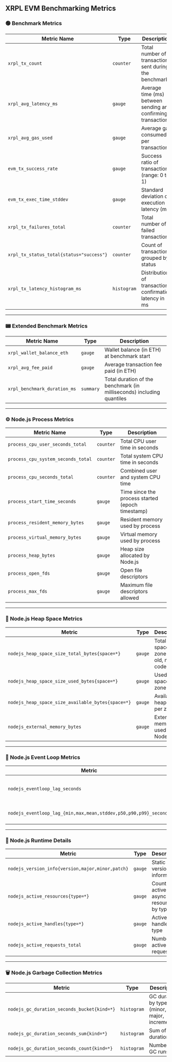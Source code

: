 ## XRPL EVM Benchmarking Metrics

### 🟢 Benchmark Metrics

| Metric Name | Type | Description |
|-------------|------|-------------|
| `xrpl_tx_count` | `counter` | Total number of transactions sent during the benchmark |
| `xrpl_avg_latency_ms` | `gauge` | Average time (ms) between sending and confirming transactions |
| `xrpl_avg_gas_used` | `gauge` | Average gas consumed per transaction |
| `evm_tx_success_rate` | `gauge` | Success ratio of transactions (range: 0 to 1) |
| `evm_tx_exec_time_stddev` | `gauge` | Standard deviation of execution latency (ms) |
| `xrpl_tx_failures_total` | `counter` | Total number of failed transactions |
| `xrpl_tx_status_total{status="success"}` | `counter` | Count of transactions grouped by status |
| `xrpl_tx_latency_histogram_ms` | `histogram` | Distribution of transaction confirmation latency in ms |

---

### 📟 Extended Benchmark Metrics

| Metric Name | Type | Description |
|-------------|------|-------------|
| `xrpl_wallet_balance_eth` | `gauge` | Wallet balance (in ETH) at benchmark start |
| `xrpl_avg_fee_paid` | `gauge` | Average transaction fee paid (in ETH) |
| `xrpl_benchmark_duration_ms` | `summary` | Total duration of the benchmark (in milliseconds) including quantiles |

---

### ⚙️ Node.js Process Metrics

| Metric Name | Type | Description |
|-------------|------|-------------|
| `process_cpu_user_seconds_total` | `counter` | Total CPU user time in seconds |
| `process_cpu_system_seconds_total` | `counter` | Total system CPU time in seconds |
| `process_cpu_seconds_total` | `counter` | Combined user and system CPU time |
| `process_start_time_seconds` | `gauge` | Time since the process started (epoch timestamp) |
| `process_resident_memory_bytes` | `gauge` | Resident memory used by process |
| `process_virtual_memory_bytes` | `gauge` | Virtual memory used by process |
| `process_heap_bytes` | `gauge` | Heap size allocated by Node.js |
| `process_open_fds` | `gauge` | Open file descriptors |
| `process_max_fds` | `gauge` | Maximum file descriptors allowed |

---

### 🧠 Node.js Heap Space Metrics

| Metric | Type | Description |
|--------|------|-------------|
| `nodejs_heap_space_size_total_bytes{space=*}` | `gauge` | Total heap space per zone (e.g. old, new, code) |
| `nodejs_heap_space_size_used_bytes{space=*}` | `gauge` | Used heap space per zone |
| `nodejs_heap_space_size_available_bytes{space=*}` | `gauge` | Available heap space per zone |
| `nodejs_external_memory_bytes` | `gauge` | External memory used by Node.js |

---

### 🔀 Node.js Event Loop Metrics

| Metric | Type | Description |
|--------|------|-------------|
| `nodejs_eventloop_lag_seconds` | `gauge` | Current event loop lag in seconds |
| `nodejs_eventloop_lag_{min,max,mean,stddev,p50,p90,p99}_seconds` | `gauge` | Distribution of event loop lag |

---

### 🔧 Node.js Runtime Details

| Metric | Type | Description |
|--------|------|-------------|
| `nodejs_version_info{version,major,minor,patch}` | `gauge` | Static version information |
| `nodejs_active_resources{type=*}` | `gauge` | Count of active async resources by type |
| `nodejs_active_handles{type=*}` | `gauge` | Active libuv handles by type |
| `nodejs_active_requests_total` | `gauge` | Number of active requests |

---

### 🗑️ Node.js Garbage Collection Metrics

| Metric | Type | Description |
|--------|------|-------------|
| `nodejs_gc_duration_seconds_bucket{kind=*}` | `histogram` | GC duration by type (minor, major, incremental) |
| `nodejs_gc_duration_seconds_sum{kind=*}` | `histogram` | Sum of GC durations |
| `nodejs_gc_duration_seconds_count{kind=*}` | `histogram` | Number of GC runs |


